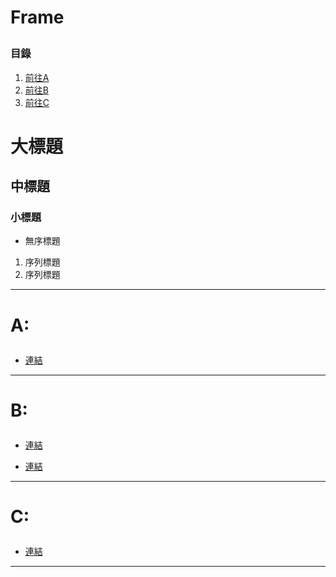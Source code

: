 # Frame</p>

### 目錄
1. [前往A](#A-)
1. [前往B](#B-)
1. [前往C](#C-)


# 大標題
## 中標題
### 小標題
* 無序標題
1. 序列標題
2. 序列標題
----
# A: </p>
* [連結](#Link)
----
# B: </p>
* [連結](#Link)</p>
* [連結](#Link)
----
# C: </p>
* [連結](#Link)
----

